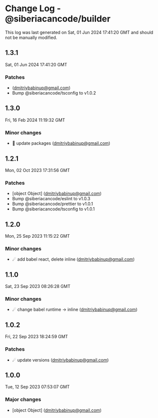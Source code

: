 # Change Log - @siberiacancode/builder

This log was last generated on Sat, 01 Jun 2024 17:41:20 GMT and should not be manually modified.

<!-- Start content -->

## 1.3.1

Sat, 01 Jun 2024 17:41:20 GMT

### Patches

-  (dmitriybabinup@gmail.com)
- Bump @siberiacancode/tsconfig to v1.0.2

## 1.3.0

Fri, 16 Feb 2024 11:19:32 GMT

### Minor changes

- 🧊 update packages (dmitriybabinup@gmail.com)

## 1.2.1

Mon, 02 Oct 2023 17:31:56 GMT

### Patches

- [object Object] (dmitriybabinup@gmail.com)
- Bump @siberiacancode/eslint to v1.0.3
- Bump @siberiacancode/prettier to v1.0.1
- Bump @siberiacancode/tsconfig to v1.0.1

## 1.2.0

Mon, 25 Sep 2023 11:15:22 GMT

### Minor changes

- ☄ add babel react, delete inline (dmitriybabinup@gmail.com)

## 1.1.0

Sat, 23 Sep 2023 08:26:28 GMT

### Minor changes

- ☄ change babel runtime -> inline (dmitriybabinup@gmail.com)

## 1.0.2

Fri, 22 Sep 2023 18:24:59 GMT

### Patches

- ☄ update versions (dmitriybabinup@gmail.com)

## 1.0.0

Tue, 12 Sep 2023 07:53:07 GMT

### Major changes

- [object Object] (dmitriybabinup@gmail.com)

